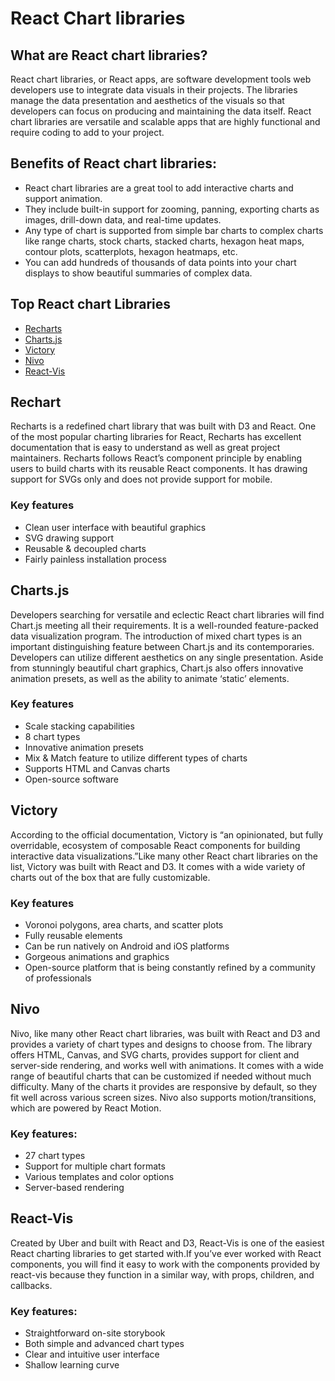# React Chart libraries

## What are React chart libraries?
React chart libraries, or React apps, are software development tools web developers use to integrate data visuals in their projects. The libraries manage the data presentation and aesthetics of the visuals so that developers can focus on producing and maintaining the data itself. React chart libraries are versatile and scalable apps that are highly functional and require coding to add to your project.

## Benefits of React chart libraries:
- React chart libraries are a great tool to add interactive charts and support animation.
- They include built-in support for zooming, panning, exporting charts as images, drill-down data, and real-time updates.
- Any type of chart is supported from simple bar charts to complex charts like range charts, stock charts, stacked charts, hexagon heat maps, contour plots, scatterplots, hexagon heatmaps, etc.
- You can add hundreds of thousands of data points into your chart displays to show beautiful summaries of complex data.

## Top React chart Libraries
- [Recharts](https://recharts.org/en-US/)
- [Charts.js](https://www.chartjs.org/)
- [Victory](https://formidable.com/)
- [Nivo](https://nivo.rocks/components/)
- [React-Vis](https://uber.github.io/react-vis/)


## Rechart
Recharts is a redefined chart library that was built with D3 and React. One of the most popular charting libraries for React, Recharts has excellent documentation that is easy to understand as well as great project maintainers. Recharts follows React’s component principle by enabling users to build charts with its reusable React components. It has drawing support for SVGs only and does not provide support for mobile.

### Key features
- Clean user interface with beautiful graphics
- SVG drawing support
- Reusable & decoupled charts
- Fairly painless installation process

## Charts.js
Developers searching for versatile and eclectic React chart libraries will find Chart.js meeting all their requirements. It is a well-rounded feature-packed data visualization program. The introduction of mixed chart types is an important distinguishing feature between Chart.js and its contemporaries. Developers can utilize different aesthetics on any single presentation. Aside from stunningly beautiful chart graphics, Chart.js also offers innovative animation presets, as well as the ability to animate ‘static’ elements.

### Key features
- Scale stacking capabilities
- 8 chart types
- Innovative animation presets
- Mix & Match feature to utilize different types of charts
- Supports HTML and Canvas charts
- Open-source software

## Victory 
According to the official documentation, Victory is “an opinionated, but fully overridable, ecosystem of composable React components for building interactive data visualizations.”Like many other React chart libraries on the list, Victory was built with React and D3. It comes with a wide variety of charts out of the box that are fully customizable.

### Key features
- Voronoi polygons, area charts, and scatter plots
- Fully reusable elements
- Can be run natively on Android and iOS platforms
- Gorgeous animations and graphics
- Open-source platform that is being constantly refined by a community of professionals

## Nivo
Nivo, like many other React chart libraries, was built with React and D3 and provides a variety of chart types and designs to choose from. The library offers HTML, Canvas, and SVG charts, provides support for client and server-side rendering, and works well with animations. It comes with a wide range of beautiful charts that can be customized if needed without much difficulty. Many of the charts it provides are responsive by default, so they fit well across various screen sizes. Nivo also supports motion/transitions, which are powered by React Motion.

### Key features:
- 27 chart types
- Support for multiple chart formats
- Various templates and color options
- Server-based rendering

## React-Vis
Created by Uber and built with React and D3, React-Vis is one of the easiest React charting libraries to get started with.If you’ve ever worked with React components, you will find it easy to work with the components provided by react-vis because they function in a similar way, with props, children, and callbacks.

### Key features:
- Straightforward on-site storybook
- Both simple and advanced chart types
- Clear and intuitive user interface
- Shallow learning curve


